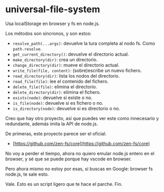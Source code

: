 # universal-file-system

Usa localStorage en browser y fs en node.js.

Los métodos son síncronos, y son estos:

- `resolve_path(...args)`: devuelve la tura completa al nodo fs. Como `path.resolve`.
- `get_current_directory()`: devuelve el directorio actual.
- `make_directory(dir)`: crea un directorio.
- `change_directory(dir)`: mueve el directorio actual.
- `write_file(file, content)`: (sobre)escribe un nuevo fichero.
- `read_directory(dir)`: lista los nodos del directorio.
- `read_file(file)`: lee el contenido del fichero.
- `delete_file(file)`: elimina el directorio.
- `delete_directory(dir)`: elimina el fichero.
- `exists(node)`: devuelve si existe o no.
- `is_file(node)`: devuelve si es fichero o no.
- `is_directory(node)`: devuelve si es directorio o no.

Creo que hay otro proyecto, así que puedes ver este como innecesario y redundante, además imita la API de node.js.

De primeras, este proyecto parece ser el oficial.

- [https://github.com/zen-fs/core](https://github.com/zen-fs/core)

No voy a perder el tiempo, ahora no quiero emular node.js entero en el browser, y sé que se puede porque hay vscode en browser.

Pero ahora mismo no estoy por esas, si buscas en Google: browser fs node.js, te sale esto.

Vale. Esto es un script ligero que te hace el parche. Fin.